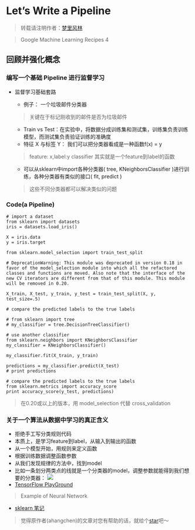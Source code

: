 # Let’s Write a Pipeline
> 转载请注明作者：[梦里风林](https://github.com/ahangchen)

> Google Machine Learning Recipes 4

## 回顾并强化概念

### 编写一个基础 Pipeline 进行监督学习

- 监督学习基础套路
    - 例子： 一个垃圾邮件分类器
    > 关键在于标记刚收到的邮件是否为垃圾邮件

    - Train vs Test：在实验中，将数据分成训练集和测试集，训练集负责训练模型，而测试集负责验证训练的准确度
    - 特征 X 与标签 Y： 我们可以把分类器看成是一种函数f(x) = y
    > feature: x,label:y
    classifier 其实就是一个feature到label的函数

    - 可以从sklearn中import各种分类器( tree, KNeighborsClassifier )进行训练，各种分类器有类似的接口( fit, predict )
    > 这些不同分类器都可以解决类似的问题

### Code(a Pipeline)
    # import a dataset
    from sklearn import datasets
    iris = datasets.load_iris()

    X = iris.data
    y = iris.target

    from sklearn.model_selection import train_test_split

    # DeprecationWarning: This module was deprecated in version 0.18 in favor of the model_selection module into which all the refactored classes and functions are moved. Also note that the interface of the new CV iterators are different from that of this module. This module will be removed in 0.20.

    X_train, X_test, y_train, y_test = train_test_split(X, y, test_size=.5)

    # compare the predicted labels to the true labels

    # from sklearn import tree
    # my_classifier = tree.DecisionTreeClassifier()

    # use another classifier
    from sklearn.neighbors import KNeighborsClassifier
    my_classifier = KNeighborsClassifier()

    my_classifier.fit(X_train, y_train)

    predictions = my_classifier.predict(X_test)
    # print predictions

    # compare the predicted labels to the true labels
    from sklearn.metrics import accuracy_score
    print accuracy_score(y_test, predictions)

> 在0.20或以上的版本，用 model_selection 代替 cross_validation

### 关于一个算法从数据中学习的真正含义

 - 拒绝手工写分类规则代码
  - 本质上，是学习feature到label，从输入到输出的函数
  - 从一个模型开始，用规则来定义函数
  - 根据训练数据调整函数参数
  - 从我们发现规律的方法中，找到model
  - 比如一条划分两类点的线就是一个分类器的model，调整参数就能得到我们想要的分类器：
![](leanote://file/getImage?fileId=58fda16f14e0c23c48000000)
  - [TensorFlow PlayGround](http://playground.tensorflow.org/#activation=tanh&batchSize=10&dataset=circle&regDataset=reg-plane&learningRate=0.03&regularizationRate=0&noise=0&networkShape=4,2&seed=0.61429&showTestData=false&discretize=false&percTrainData=50&x=true&y=true&xTimesY=false&xSquared=false&ySquared=false&cosX=false&sinX=false&cosY=false&sinY=false&collectStats=false&problem=classification)

  > Example of Neural Network

- [sklearn 笔记](https://github.com/ahangchen/GDLnotes/tree/master/note/sklearn)

> 觉得原作者(ahangchen)的文章对您有帮助的话，就给个[star](https://github.com/ahangchen/GDLnotes)吧～
